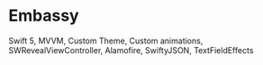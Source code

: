 # Embassy
Swift 5, MVVM, Custom Theme, Custom animations, SWRevealViewController, Alamofire, SwiftyJSON, TextFieldEffects
